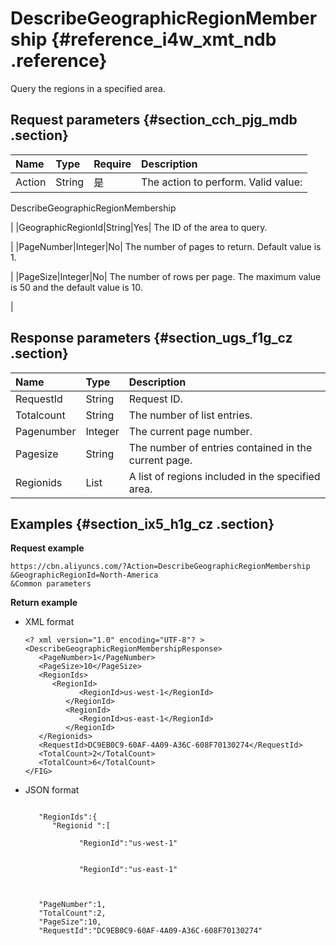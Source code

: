 # DescribeGeographicRegionMembership {#reference_i4w_xmt_ndb .reference}

Query the regions in a specified area.

## Request parameters {#section_cch_pjg_mdb .section}

|Name|Type|Require|Description|
|:---|:---|:------|:----------|
|Action|String|是| The action to perform. Valid value:

 DescribeGeographicRegionMembership

 |
|GeographicRegionId|String|Yes| The ID of the area to query.

 |
|PageNumber|Integer|No| The number of pages to return. Default value is 1.

 |
|PageSize|Integer|No| The number of rows per page. The maximum value is 50 and the default value is 10.

 |

## Response parameters {#section_ugs_f1g_cz .section}

|Name|Type|Description|
|:---|:---|:----------|
|RequestId|String|Request ID.|
|Totalcount|String|The number of list entries.|
|Pagenumber|Integer|The current page number.|
|Pagesize|String|The number of entries contained in the current page.|
|Regionids|List|A list of regions included in the specified area.|

## Examples {#section_ix5_h1g_cz .section}

**Request example**

``` {#createVPCpub}
https://cbn.aliyuncs.com/?Action=DescribeGeographicRegionMembership
&GeographicRegionId=North-America
&Common parameters
```

**Return example**

-   XML format

    ```
    <? xml version="1.0" encoding="UTF-8"? >
    <DescribeGeographicRegionMembershipResponse>
       <PageNumber>1</PageNumber>
       <PageSize>10</PageSize>
       <RegionIds>
          <RegionId>
                <RegionId>us-west-1</RegionId>
             </RegionId>
             <RegionId>
                <RegionId>us-east-1</RegionId>
             </RegionId>
       </Regionids>
       <RequestId>DC9EB0C9-60AF-4A09-A36C-608F70130274</RequestId>
       <TotalCount>2</TotalCount>
       <TotalCount>6</TotalCount>
    </FIG>
    ```

-   JSON format

    ```
    
       "RegionIds":{
          "Regionid ":[
             
                "RegionId":"us-west-1"
             
             
                "RegionId":"us-east-1"
             
          
       
       "PageNumber":1,
       "TotalCount":2,
       "PageSize":10,
       "RequestId":"DC9EB0C9-60AF-4A09-A36C-608F70130274"
    
    ```


